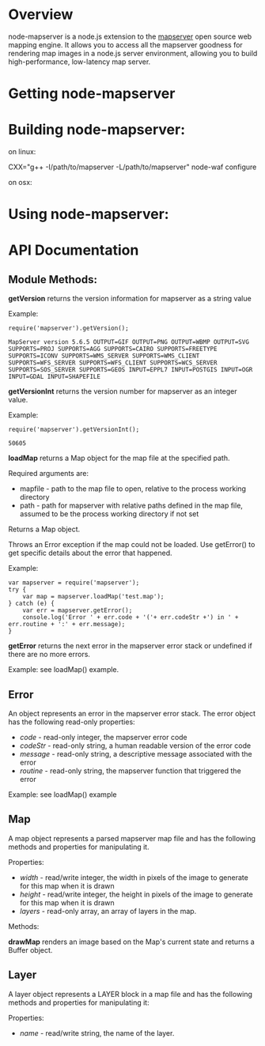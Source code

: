 Overview
========

node-mapserver is a node.js extension to the [mapserver](http://mapserver.org/ "MapServer") open source web mapping engine.  It allows you to access all the mapserver goodness for rendering map images in a node.js server environment, allowing you to build high-performance, low-latency map server.

Getting node-mapserver
======================


Building node-mapserver:
========================

on linux:

CXX="g++ -I/path/to/mapserver -L/path/to/mapserver" node-waf configure

on osx:

Using node-mapserver:
=====================

API Documentation
=================

Module Methods:
---------------

**getVersion** returns the version information for mapserver as a string value

Example:

    require('mapserver').getVersion();
    
    MapServer version 5.6.5 OUTPUT=GIF OUTPUT=PNG OUTPUT=WBMP OUTPUT=SVG SUPPORTS=PROJ SUPPORTS=AGG SUPPORTS=CAIRO SUPPORTS=FREETYPE SUPPORTS=ICONV SUPPORTS=WMS_SERVER SUPPORTS=WMS_CLIENT SUPPORTS=WFS_SERVER SUPPORTS=WFS_CLIENT SUPPORTS=WCS_SERVER SUPPORTS=SOS_SERVER SUPPORTS=GEOS INPUT=EPPL7 INPUT=POSTGIS INPUT=OGR INPUT=GDAL INPUT=SHAPEFILE

**getVersionInt** returns the version number for mapserver as an integer value.

Example:

    require('mapserver').getVersionInt();
    
    50605

**loadMap** returns a Map object for the map file at the specified path.

Required arguments are:

 * mapfile - path to the map file to open, relative to the process working directory
 * path - path for mapserver with relative paths defined in the map file, assumed to be the process working directory if not set
 
Returns a Map object.

Throws an Error exception if the map could not be loaded.  Use getError() to get specific details about the error that happened.

Example:

    var mapserver = require('mapserver');
    try {
        var map = mapserver.loadMap('test.map');
    } catch (e) {
        var err = mapserver.getError();
        console.log('Error ' + err.code + '('+ err.codeStr +') in ' + err.routine + ':' + err.message);
    }

**getError** returns the next error in the mapserver error stack or undefined if there are no more errors.

Example: see loadMap() example.

Error
-----

An object represents an error in the mapserver error stack.  The error object has the following read-only properties:

 * *code* - read-only integer, the mapserver error code
 * *codeStr* - read-only string, a human readable version of the error code
 * *message* - read-only string, a descriptive message associated with the error
 * *routine* - read-only string, the mapserver function that triggered the error
 
Example: see loadMap() example

Map
---

A map object represents a parsed mapserver map file and has the following methods and properties for manipulating it.

Properties:

 * *width* - read/write integer, the width in pixels of the image to generate for this map when it is drawn
 * *height* - read/write integer, the height in pixels of the image to generate for this map when it is drawn
 * *layers* - read-only array, an array of layers in the map.
 
Methods:

**drawMap** renders an image based on the Map's current state and returns a Buffer object.

Layer
-----

A layer object represents a LAYER block in a map file and has the following methods and properties for manipulating it:

Properties:

 * *name* - read/write string, the name of the layer.